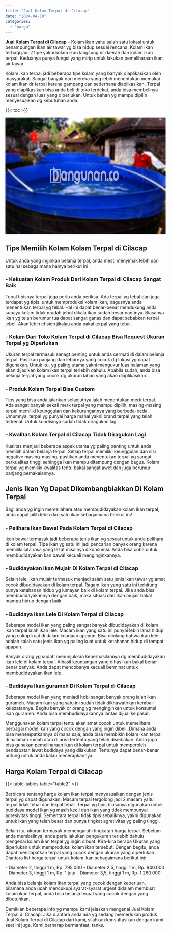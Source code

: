 ```yaml
---
title: "Jual Kolam Terpal di Cilacap"
date: "2024-04-18"
categories: 
  - "harga"
---
```


**Jual Kolam Terpal di Cilacap** – Kolam ikan yaitu salah satu lokasi untuk penampungan ikan air tawar yg bisa hidup sesuai rencana. Kolam ikan terbagi jadi 2 tipe yakni kolam ikan langsung dr daerah dan kolam ikan terpal. Keduanya punya fungsi yang mirip untuk lakukan pemeliharaan ikan air tawar.

Kolam ikan terpal jadi beberapa tipe kolam yang banyak diaplikasikan oleh masyarakat. Sangat banyak dari mereka yang lebih menentukan memakai kolam ikan dr terpal karena gampang dan sederhana diaplikasikan. Terpal yang diaplikasikan bisa anda beli di toko terdekat, anda bisa membelinya sesuai dengan luas yang diperlukan. Untuk bahan yg mampu dipilih menyesuaikan dg kebutuhan anda.

{{< toc >}}

![Jual Kolam Terpal di Cilacap](/images/jual-kolam-terpal-38.png)

## Tips Memilih Kolam Kolam Terpal di Cilacap

Untuk anda yang inginkan belanja terpal, anda mesti menyimak lebih dari satu hal sebagaimana halnya berikut ini :

### \- Kekuatan Kolam Produk Dari Kolam Terpal di Cilacap Sangat Baik

Tebal tipisnya terpal juga perlu anda periksa. Ada terpal yg tebal dan juga terdapat yg tipis. untuk memproduksi kolam ikan, bagusnya anda menentukan terpal yg tebal. Hal ini dapat benar-benar mendukung anda supaya kolam tidak mudah jebol dikala ikan sudah besar nantinya. Biasanya ikan yg telah berumur tua dapat sangat ganas dan dapat sebabkan terpal jebol. Akan lebih efisien jikalau anda pakai terpal yang tebal.

### \- Kolam Dari Toko Kolam Terpal di Cilacap Bisa Request Ukuran Terpal yg Diperlukan

Ukuran terpal termasuk sanagt penting untuk anda cermati di dalam belanja terpal. Pastikan panjang dan lebarnya yang cocok dg lokasi yg dapat digunakan. Untuk itu, yg paling utama yakni mengukur luas halaman yang akan dijadikan kolam ikan terpal terlebih dahulu. Apabila sudah, anda bisa belanja terpal yang cocok dg ukuran lahan yang akan diaplikasikan.

### \- Produk Kolam Terpal Bisa Custom

Tips yang bisa anda jalankan selanjutnya ialah menentukan merk terpal. Ada sangat banyak sekali merk terpal yang mampu dipilih, masing-masing terpal memiliki keunggulan dan kekurangannya yang berbeda-beda. Umumnya, terpal yg punyai harga mahal yakni brand terpal yang telah terkenal. Untuk kondisinya sudah tidak diragukan lagi.

### \- Kwalitas Kolam Terpal di Cilacap Tidak Diragukan Lagi

Kualitas menjadi beberapa aspek utama yg paling penting untuk anda memilih dalam belanja terpal. Setiap terpal memiliki keunggulan dan sisi negative masing-masing, pastikan anda menentukan terpal yg sangat berkualitas tinggi sehingga ikan mampu ditampung dengan bagus. Kolam terpal yg memiliki kwalitas tentu bakal sangat awet dan juga berumur panjang pemakaiannya.

## Jenis Ikan Yg Dapat Dikembangbiakkan Di Kolam Terpal

Bagi anda yg ingin memeliahara atau membudidayakan kolam ikan terpal, anda dapat pilih lebih dari satu ikan sebagaimana berikut ini!

### \- Pelihara Ikan Bawal Pada Kolam Terpal di Cilacap

Ikan bawal termasuk jadi beberapa jenis ikan yg sesuai untuk anda pelihara di kolam terpal. Tipe ikan yg satu ini jadi pencarian banyak orang karena memiliki cita rasa yang lezat misalnya dikonsumsi. Anda bisa coba untuk membudidayakan kan bawal kecuali menginginkannya.

### \- Budidayakan Ikan Mujair Di Kolam Terpal di Cilacap

Selain lele, ikan mujair termasuk menjadi salah satu jenis ikan tawar yg amat cocok dibudidayakan di kolam terpal. Ragam ikan yang satu ini terhitung punya ketahanan hidup yg lumayan baik di kolam terpal. Jika anda bisa membudidayakannya dengan baik, maka situasi dari ikan mujair bakal mampu hidup dengan baik.

### \- Budidaya Ikan Lele Di Kolam Terpal di Cilacap

Beberapa model ikan yang paling sangat banyak dibudidayakan di kolam ikan terpal ialah ikan lele. Macam ikan yang satu ini punyai lebih lama hidup yang cukup kuat di dalam keadaan apapun. Bisa dibilang bahwa ikan lele adalah salah satu jenis ikan yg paling kuat untuk ketahanan hidup di tempat apapun.

Banyak orang yg sudah menunjukkan keberhasilannya dg membudidayakan ikan lele di kolam terpal. Alhasil keuntungan yang dihasilkan bakal benar-benar banyak. Anda dapat mencobanya kecuali berminat untuk membudidayakan ikan lele.

### \- Budidaya Ikan gurameh Di Kolam Terpal di Cilacap

Beberapa model ikan yang menjadi hobi sangat banyak orang ialah ikan gurameh. Macam ikan yang satu ini sudah tidak dikhawatirkan kembali kelezatannya. Begitu banyak dr orang yg menginginkan untuk konsumsi ikan gurameh. Anda bisa membudidayakannya lantas dijual ke pasar.

Menggunakan kolam terpal tentu akan amat cocok untuk memelihara berbagai model ikan yang cocok dengan yang ingin dibeli. Dimana anda bisa menempatkannya di mana saja, anda bisa membikin kolam ikan terpal di halaman rumah atau di area tertentu yang telah disediakan. Anda juga bisa gunakan pemeliharaan ikan di kolam terpal untuk memperoleh pendapatan lewat budidaya yang dilakukan. Tentunya dapat benar-benar untung untuk anda kalau menerapkannya.

## Harga Kolam Terpal di Cilacap

{{< table-tables table="table2" >}}

Berbicara tentang harga kolam ikan terpal menyesuaikan dengan jenis terpal yg dapat digunakan. Macam terpal tergolong jadi 2 macam yaitu terpal tidak tebal dan terpal tebal. Terpal yg tipis biasanya digunakan untuk budidaya model ikan yg masih kecil dan ikan yang tidak mempunyai agresivitas tinggi. Sementara terpal tidak tipis sebaliknya, yakni digunakan untuk ikan yang telah besar dan punya tingkat agretivitas yg paling tinggi.

Selain itu, ukuran termasuk memengaruhi tingkatan harga terpal. Sebelum anda membelinya, anda perlu lakukan pengukuran terlebih dahulu mengenai kolam ikan terpal yg ingin dibuat. Kira-kira berapa Ukuran yang diperlukan untuk memproduksi kolam ikan tersebut. Dengan begitu, anda dapat mendapatkan terpal yang cocok dengan ukuran yang diperlukan. Diantara list harga terpal untuk kolam ikan sebagaimana berikut ini:

\- Diameter 2, tinggi 1 m, Rp. 795.000 - Diameter 2,5, tinggi 1 m, Rp. 940.000 - Diameter 3, tinggi 1 m, Rp. 1 juta - Diameter 3,5, tinggi 1 m, Rp. 1.260.000

Anda bisa belanja kolam ikan terpal yang cocok dengan keperluan. bilamana anda udah mencukupi syarat-syarat urgent didalam membuat kolam ikan terpal, anda bisa belanja terpal yang cocok dengan yang dibutuhkan.

Demikian beberapa info yg mampu kami jelaskan mengenai Jual Kolam Terpal di Cilacap. Jika diantara anda ada yg sedang memerlukan produk Jual Kolam Terpal di Cilacap dari kami, silahkan konsultasikan dengan kami saat ini juga. Kami berharap bermanfaat, tanks.
